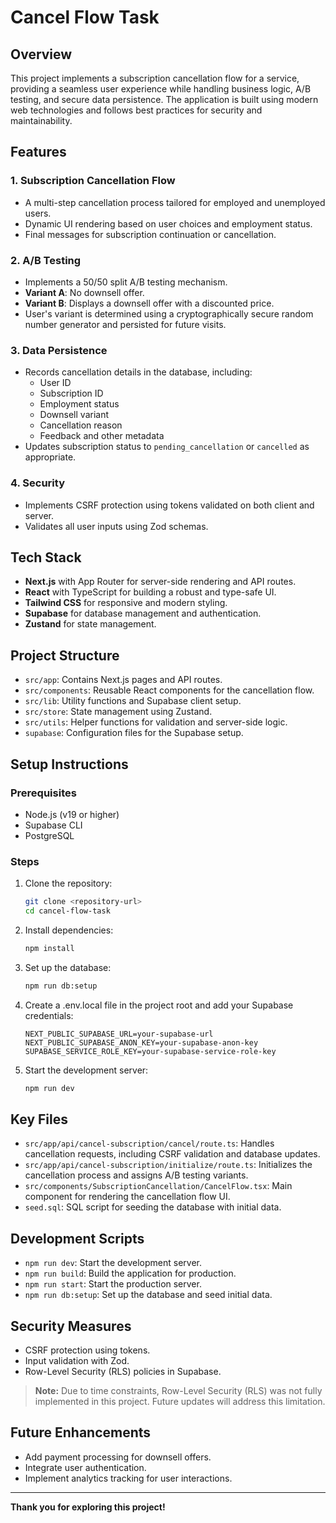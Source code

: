 # Cancel Flow Task

## Overview

This project implements a subscription cancellation flow for a service, providing a seamless user experience while handling business logic, A/B testing, and secure data persistence. The application is built using modern web technologies and follows best practices for security and maintainability.

## Features

### 1. Subscription Cancellation Flow

- A multi-step cancellation process tailored for employed and unemployed users.
- Dynamic UI rendering based on user choices and employment status.
- Final messages for subscription continuation or cancellation.

### 2. A/B Testing

- Implements a 50/50 split A/B testing mechanism.
- **Variant A**: No downsell offer.
- **Variant B**: Displays a downsell offer with a discounted price.
- User's variant is determined using a cryptographically secure random number generator and persisted for future visits.

### 3. Data Persistence

- Records cancellation details in the database, including:
  - User ID
  - Subscription ID
  - Employment status
  - Downsell variant
  - Cancellation reason
  - Feedback and other metadata
- Updates subscription status to `pending_cancellation` or `cancelled` as appropriate.

### 4. Security

- Implements CSRF protection using tokens validated on both client and server.
- Validates all user inputs using Zod schemas.

## Tech Stack

- **Next.js** with App Router for server-side rendering and API routes.
- **React** with TypeScript for building a robust and type-safe UI.
- **Tailwind CSS** for responsive and modern styling.
- **Supabase** for database management and authentication.
- **Zustand** for state management.

## Project Structure

- `src/app`: Contains Next.js pages and API routes.
- `src/components`: Reusable React components for the cancellation flow.
- `src/lib`: Utility functions and Supabase client setup.
- `src/store`: State management using Zustand.
- `src/utils`: Helper functions for validation and server-side logic.
- `supabase`: Configuration files for the Supabase setup.

## Setup Instructions

### Prerequisites

- Node.js (v19 or higher)
- Supabase CLI
- PostgreSQL

### Steps

1. Clone the repository:
   ```bash
   git clone <repository-url>
   cd cancel-flow-task
   ```
2. Install dependencies:
   ```bash
   npm install
   ```
3. Set up the database:
   ```bash
   npm run db:setup
   ```
4. Create a .env.local file in the project root and add your Supabase credentials:
   ```env
   NEXT_PUBLIC_SUPABASE_URL=your-supabase-url
   NEXT_PUBLIC_SUPABASE_ANON_KEY=your-supabase-anon-key
   SUPABASE_SERVICE_ROLE_KEY=your-supabase-service-role-key
   ```
5. Start the development server:
   ```bash
   npm run dev
   ```

## Key Files

- `src/app/api/cancel-subscription/cancel/route.ts`: Handles cancellation requests, including CSRF validation and database updates.
- `src/app/api/cancel-subscription/initialize/route.ts`: Initializes the cancellation process and assigns A/B testing variants.
- `src/components/SubscriptionCancellation/CancelFlow.tsx`: Main component for rendering the cancellation flow UI.
- `seed.sql`: SQL script for seeding the database with initial data.

## Development Scripts

- `npm run dev`: Start the development server.
- `npm run build`: Build the application for production.
- `npm run start`: Start the production server.
- `npm run db:setup`: Set up the database and seed initial data.

## Security Measures

- CSRF protection using tokens.
- Input validation with Zod.
- Row-Level Security (RLS) policies in Supabase.

> **Note:** Due to time constraints, Row-Level Security (RLS) was not fully implemented in this project. Future updates will address this limitation.

## Future Enhancements

- Add payment processing for downsell offers.
- Integrate user authentication.
- Implement analytics tracking for user interactions.

---

**Thank you for exploring this project!**
